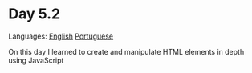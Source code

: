 # Day 5.2

Languages: [English](https://github.com/mayusatori/trybe-exercises/blob/main/exercises/B5/5.2/README.en.md#day-52) [Portuguese](https://github.com/mayusatori/trybe-exercises/tree/main/exercises/B5/5.2#dia-52)

On this day I learned to create and manipulate HTML elements in depth using JavaScript
